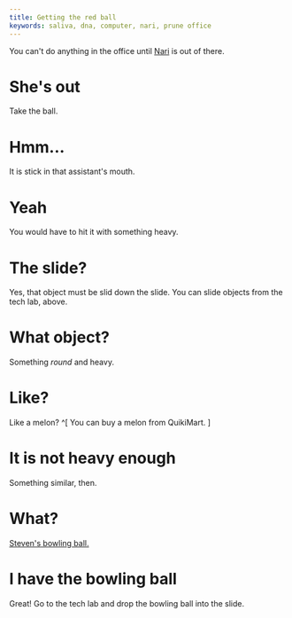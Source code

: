 ```yaml
---
title: Getting the red ball
keywords: saliva, dna, computer, nari, prune office
---
```


You can't do anything in the office until [Nari](/140-nari/index.md) is out of there.

# She's out
Take the ball.

# Hmm...
It is stick in that assistant's mouth.

# Yeah
You would have to hit it with something heavy.

# The slide?
Yes, that object must be slid down the slide. You can slide objects from the tech lab, above.

# What object?
Something _round_ and heavy.

# Like?
Like a melon? ^[ You can buy a melon from QuikiMart. ]

# It is not heavy enough
Something similar, then.

# What?
[Steven's bowling ball.](/040-strip/010-gym/020-bowling-ball.md)

# I have the bowling ball
Great! Go to the tech lab and drop the bowling ball into the slide.
